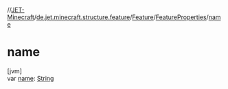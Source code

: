//[JET-Minecraft](../../../../index.md)/[de.jet.minecraft.structure.feature](../../index.md)/[Feature](../index.md)/[FeatureProperties](index.md)/[name](name.md)

# name

[jvm]\
var [name](name.md): [String](https://kotlinlang.org/api/latest/jvm/stdlib/kotlin/-string/index.html)
